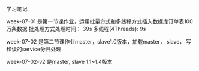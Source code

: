 学习笔记

week-07-01 是第一节课作业，运用批量方式和多线程方式插入数据库订单表100万条数据
批处理方式处理时间： 39s
多线程(4Threads): 9s

week-07-02 是第二节课作业master，slave1.0版本，加载master， slave， 写和读的service分开处理


week-07-02-v2 是master, slave 1.1~1.4版本
